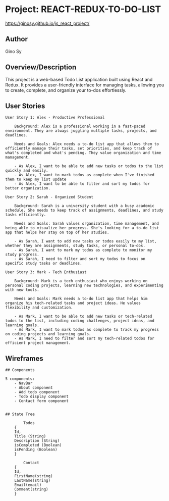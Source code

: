# Project: REACT-REDUX-TO-DO-LIST

https://ginosy.github.io/js_react_project/ 
## Author

Gino Sy

## Overview/Description

This project is a web-based Todo List application built using React and Redux. It provides a user-friendly interface for managing tasks, allowing you to create, complete, and organize your to-dos effortlessly.

## User Stories

    User Story 1: Alex - Productive Professional

        Background: Alex is a professional working in a fast-paced environment. They are always juggling multiple tasks, projects, and deadlines.

        Needs and Goals: Alex needs a to-do list app that allows them to efficiently manage their tasks, set priorities, and keep track of what's completed and what's pending. They value organization and time management.

        - As Alex, I want to be able to add new tasks or todos to the list quickly and easily.
        - As Alex, I want to mark todos as complete when I've finished them to keep my list update
        - As Alex, I want to be able to filter and sort my todos for better organization.

    User Story 2: Sarah - Organized Student

        Background: Sarah is a university student with a busy academic schedule. She needs to keep track of assignments, deadlines, and study tasks efficiently.

        Needs and Goals: Sarah values organization, time management, and being able to visualize her progress. She's looking for a to-do list app that helps her stay on top of her studies.

        - As Sarah, I want to add new tasks or todos easily to my list, whether they are assignments, study tasks, or personal to-dos.
        - As Sarah, I want to mark my todos as complete to monitor my study progress.
        - As Sarah, I need to filter and sort my todos to focus on specific study tasks or deadlines.

    User Story 3: Mark - Tech Enthusiast

        Background: Mark is a tech enthusiast who enjoys working on personal coding projects, learning new technologies, and experimenting with new tools.

        Needs and Goals: Mark needs a to-do list app that helps him organize his tech-related tasks and project ideas. He values flexibility and customization.

        - As Mark, I want to be able to add new tasks or tech-related todos to the list, including coding challenges, project ideas, and learning goals.
        - As Mark, I want to mark todos as complete to track my progress on coding projects and learning goals.
        - As Mark, I need to filter and sort my tech-related todos for efficient project management. 

## Wireframes

    ## Components

    5 components:
        - NavBar
        - About component
        - Add todo component
        - Todo display component
        - Contact form component    


    ## State Tree

            Todos
        {
        Id,
        Title (String)
        Description (String)
        isCompleted (Boolean)
        isPending (Boolean)
        }

            Contact
        {
        Id,
        FirstName(string)
        LastName(string)
        Email(email)
        Comment(string)
        }

